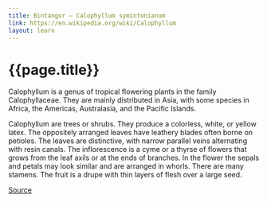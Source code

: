 ```yaml
---
title: Bintangor – Calophyllum symintonianum
link: https://en.wikipedia.org/wiki/Calophyllum
layout: learn
---
```

# {{page.title}}

Calophyllum is a genus of tropical flowering plants in the family Calophyllaceae. They are mainly distributed in Asia, with some species in Africa, the Americas, Australasia, and the Pacific Islands.

Calophyllum are trees or shrubs. They produce a colorless, white, or yellow latex. The oppositely arranged leaves have leathery blades often borne on petioles. The leaves are distinctive, with narrow parallel veins alternating with resin canals. The inflorescence is a cyme or a thyrse of flowers that grows from the leaf axils or at the ends of branches. In the flower the sepals and petals may look similar and are arranged in whorls. There are many stamens. The fruit is a drupe with thin layers of flesh over a large seed.

[Source](page.link)
